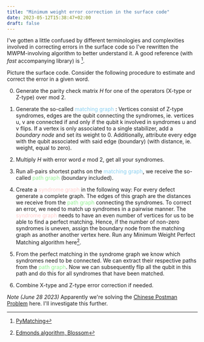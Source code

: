 ```yaml
---
title: "Minimum weight error correction in the surface code"
date: 2023-05-12T15:38:47+02:00
draft: false
---
```


I've gotten a little confused by different terminologies and complexities
involved in correcting errors in the surface code so I've rewritten the
MWPM-involving algorithm to better understand it. A good reference (with
_fast_ accompanying library) is [^1].

Picture the surface code. Consider the following procedure to estimate
and correct the error in a given word. 


0. Generate the parity check matrix _H_ for one of the operators
    (X-type or Z-type) over mod 2.

1. Generate the so-called <span style="color:#89cff0">matching graph
    </span>: Vertices consist of Z-type
    syndromes, edges are the qubit connecting the syndromes, ie. vertices
    u, v are connected if and only if the qubit k involved in syndromes u
    and v flips. If a vertex is only associated to a single stabilizer, add
    a _boundary node_ and set its weight to 0. Additionally, attribute every
    edge with the qubit associated with said edge (boundary) (with distance,
    ie. weight, equal to zero).

2. Multiply _H_ with error word _e_ mod 2, get all your syndromes.

3. Run all-pairs shortest paths on the <span style="color:#89cff0">
    matching graph</span>, we receive the
    so-called <span style="color:#90EE90">path graph</span>
    (boundary included).

4. Create a <span style="color:#FFCCCB">syndrome graph</span> 
    in the following way: For every defect
    generate a complete graph. The edges of this graph are the distances
    we receive from the <span style="color:#90EE90">path graph</span>
    connecting the syndromes. To correct
    an error, we need to match up syndromes in a pairwise manner. The
    <span style="color:#FFCCCB">syndrome graph</span> needs to have an
    even number of vertices for us to 
    be able to find a perfect matching. Hence, if the number of non-zero
    syndromes is uneven, assign the boundary node from the matching graph
    as another another vertex here.
    Run any Minimum Weight Perfect Matching algorithm here[^2].

5. From the perfect matching in the syndrome graph we know which syndromes
    need to be connected. We can extract their respective paths from the
    <span style="color:#90EE90">path graph</span>. Now we can subsequently
    flip all the qubit in this path and do this for all syndromes that have
    been matched. 

6. Combine X-type and Z-type error correction if needed.


_Note (June 28 2023)_ Apparently we're solving the 
[Chinese Postman Problem](https://en.wikipedia.org/wiki/Chinese_postman_problem#T-joins) here.
I'll investigate this further.


[^1]: [PyMatching](https://arxiv.org/abs/2105.13082)
[^2]: [Edmonds algorithm, Blossom](https://en.wikipedia.org/wiki/Blossom_algorithm)
